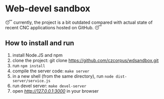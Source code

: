 # Web-devel sandbox

:sleeping: currently, the project is a bit outdated compared with actual state of recent CNC applications hosted on GitHub. :sleeping:

## How to install and run

1) install Node.JS and npm
2) clone the project: git clone https://github.com/czcorpus/wdsandbox.git
3) run `npm install`
4) compile the server code: `make server`
5) in a new shell (from the same directory), run `node dist-server/service.js`
6) run devel server: `make devel-server`
7) open *http://127.0.0.1:3000* in your browser
